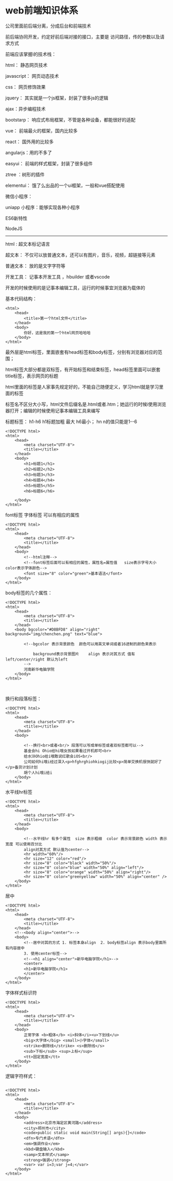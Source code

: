 # web前端知识体系 



公司里面前后端分离，分成后台和前端技术



前后端协同开发，约定好前后端对接的接口，主要是 访问路径，传的参数以及请求方式



前端应该掌握i的技术栈：



html： 静态网页技术  

javascript： 网页动态技术

css： 网页修饰效果

jquery： 其实就是一个js框架，封装了很多js的逻辑

ajax：异步编程技术

bootstarp： 响应式布局框架，不管是各种设备，都能很好的适配

vue： 前端最火的框架，国内比较多

react： 国外用的比较多

angularjs：用的不多了



easyui：  前端的样式框架，封装了很多组件

ztree ：树形的插件



elementui： 饿了么出品的一个ui框架，一般和vue搭配使用

微信小程序：

uniapp 小程序：能够实现各种小程序

 ES6新特性

NodeJS



------------------------------------------------------------------------------



html : 超文本标记语言

超文本： 不仅可以放普通文本，还可以有图片，音乐，视频，超链接等元素

普通文本： 放的是文字字符等



开发工具： 记事本开发工具 ，hbuilder  或者vscode

开发的时候使用的是记事本编辑工具，运行的时候事宜浏览器为载体的



基本代码结构：

```
<html>
	<head>
		<title>第一个html文件</title>
	</head>
	<body>
		你好，这是我的第一个html网页哈哈哈
	</body>
</html>
```



最外层是html标签，里面嵌套有head标签和body标签，分别有浏览器对应的范围；

html标签大部分都是双标签，有开始标签和结束标签，head标签里面可以嵌套title标签，表示网页的标题



html里面的标签是人家事先规定好的，不能自己随便定义，学习html就是学习里面的标签

标签名不区分大小写，html文件后缀名是.html或者.htm；她运行的时候i使用浏览器打开；编辑的时候使用记事本编辑工具来编写



标题标签： h1-h6   h1标题加粗  最大 h6最小； hn  n的值只能是1--6

```
<!DOCTYPE html>
<html>
	<head>
		<meta charset="UTF-8">
		<title></title>
	</head>
	<body>
		<h1>标题1</h1>
		<h2>标题2</h2>
		<h3>标题3</h3>
		<h4>标题4</h4>
		<h5>标题5</h5>
		<h6>标题6</h6>
		
	</body>
</html>

```

 font标签  字体标签  可以有相应的属性

```
<!DOCTYPE html>
<html>
	<head>
		<meta charset="UTF-8">
		<title></title>
	</head>
	<body>
		<!--html注释-->
		<!--font标签后面可以有相应的属性，属性名=属性值   size表示字号大小  color表示字体颜色-->
		<font size="8" color="green">基本语法</font>
	</body>
</html>

```



body标签的几个属性：

```
<!DOCTYPE html>
<html>
	<head>
		<meta charset="UTF-8">
		<title></title>
	</head>
	<body bgcolor="#D8BFD8" align="right" background="img/chenchen.png" text="blue">
		
		<!--bgcolor 表示背景颜色  颜色可以用英文单词或者16进制的颜色来表示
			
			background表示背景图片    align 表示对其方式 值有 left/center/right 默认为left
		-->
		河南新华电脑学院
	</body>
</html>

```

​                                         

换行和段落标签：



```
<!DOCTYPE html>
<html>
	<head>
		<meta charset="UTF-8">
		<title></title>
	</head>
	<body>
		
		<!--换行<br>或者<br/> 段落可以写成单标签或者双标签都可以-->
		基金会hi Ohio给hi哦女孩如果看过开机即可<br>
		给水浒Ohio给i哦敢说红歌会iOS<br/>
		公司如何hi哦i经过深入<p>hfghrghiohkiogij比较<p>简单交换机很快就好了</p>备货计划计划
		胡个人hi哦i给i
	</body>
</html>

```



水平线hr标签



```
<!DOCTYPE html>
<html>
	<head>
		<meta charset="UTF-8">
		<title></title>
	</head>
	<body>
		
		<!--水平线hr 有多个属性  size 表示粗细  color 表示背景颜色 width 表示宽度 可以使用百分比
		align对其方式 默认值为center-->
		<hr width="60%"/>
		<hr size="12" color="red"/>
		<hr size="8" color="black" width="50%"/>
		<hr size="8" color="blue" width="50%" align="left"/>
		<hr size="8" color="orange" width="50%" align="right"/>
		<hr size="8" color="greenyellow" width="50%" align="center" />
	</body>
</html>

```



居中



```
<!DOCTYPE html>
<html>
	<head>
		<meta charset="UTF-8">
		<title></title>
	</head>
	<!--<body align="center">-->
	<body>	
		<!--居中对其的方式 1. 标签本身align  2. body标签align 表示body里面所有内容居中
		3. 使用center标签-->
		<!--<h1 align="center">新华电脑学院</h1>-->
		<center>
		<h1>新华电脑学院</h1>
		</center>
	</body>
</html>

```



字体样式标识符

```
<!DOCTYPE html>
<html>
	<head>
		<meta charset="UTF-8">
		<title></title>
	</head>
	<body>
		正常字体 <b>粗体</b> <i>斜体</i><u>下划线</u>
		<big>大字体</big> <small>小字体</small>
		<strike>删除线</strike> <s>删除线</s>
		<sub>下标</sub> <sup>上标</sup>
		<tt>固定宽度</tt>
	</body>
</html>

```

逻辑字符样式：

```

<!DOCTYPE html>
<html>
	<head>
		<meta charset="UTF-8">
		<title></title>
	</head>
	<body>
		<address>北京市海定区黄河路</address>
		<city>郑州市</city>
		<code>public static void main(String[] args){}</code>
		<dfn>专门术语</dfn>
		<em>强调作业</em>
		<kbd>键盘输入</kbd>
		<samp>文本样式</samp>
		<strong>强调</strong>
		<var> var i=3;var j=4;</var>
	</body>
</html>

```

